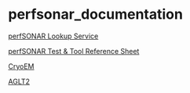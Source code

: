# perfsonar_documentation

[perfSONAR Lookup Service](http://stats.es.net/ServicesDirectory/)

[perfSONAR Test & Tool Reference Sheet](https://docs.perfsonar.net/pscheduler_ref_tests_tools.html)

[CryoEM](https://github.com/NetBASILISK/perfsonar_documentation/blob/master/CryoEM.md)

[AGLT2](https://github.com/NetBASILISK/perfsonar_documentation/blob/master/AGLT2.md)
